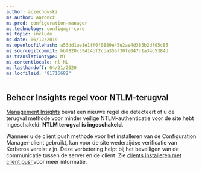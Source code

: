 ```yaml
---
author: aczechowski
ms.author: aaroncz
ms.prod: configuration-manager
ms.technology: configmgr-core
ms.topic: include
ms.date: 06/12/2019
ms.openlocfilehash: a53dd1ae1e1ff0f0889e45e2ae4d385b2df05c85
ms.sourcegitcommit: bbf820c35414bf2cba356f30fe047c1a34c5384d
ms.translationtype: MT
ms.contentlocale: nl-NL
ms.lasthandoff: 04/21/2020
ms.locfileid: "81716682"
---
```

## <a name="management-insights-rule-for-ntlm-fallback"></a><a name="bkmk_ntlm"></a>Beheer Insights regel voor NTLM-terugval

<!--4572953-->

[Management Insights](../../../../servers/manage/management-insights.md) bevat een nieuwe regel die detecteert of u de terugval methode voor minder veilige NTLM-authenticatie voor de site hebt ingeschakeld: **NTLM terugval is ingeschakeld**.

Wanneer u de client push methode voor het installeren van de Configuration Manager-client gebruikt, kan voor de site wederzijdse verificatie van Kerberos vereist zijn. Deze verbetering helpt bij het beveiligen van de communicatie tussen de server en de client. Zie [clients installeren met client push](../../../../clients/deploy/deploy-clients-to-windows-computers.md#BKMK_ClientPush)voor meer informatie.
